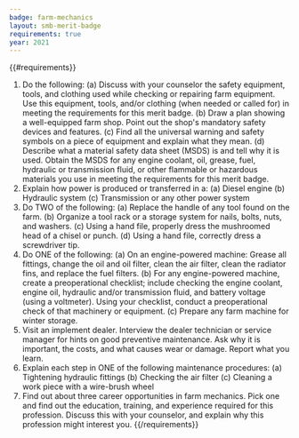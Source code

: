 ```yaml
---
badge: farm-mechanics
layout: smb-merit-badge
requirements: true
year: 2021
---
```


{{#requirements}}
1. Do the following:
    (a) Discuss with your counselor the safety equipment, tools, and clothing used while checking or repairing farm equipment. Use this equipment, tools, and/or clothing (when needed or called for) in meeting the requirements for this merit badge.
    (b) Draw a plan showing a well-equipped farm shop. Point out the shop's mandatory safety devices and features.
    (c) Find all the universal warning and safety symbols on a piece of equipment and explain what they mean.
    (d) Describe what a material safety data sheet (MSDS) is and tell why it is used. Obtain the MSDS for any engine coolant, oil, grease, fuel, hydraulic or transmission fluid, or other flammable or hazardous materials you use in meeting the requirements for this merit badge.
2. Explain how power is produced or transferred in a:
    (a) Diesel engine
    (b) Hydraulic system
    (c) Transmission or any other power system
3. Do TWO of the following:
    (a) Replace the handle of any tool found on the farm.
    (b) Organize a tool rack or a storage system for nails, bolts, nuts, and washers.
    (c) Using a hand file, properly dress the mushroomed head of a chisel or punch.
    (d) Using a hand file, correctly dress a screwdriver tip.
4. Do ONE of the following:
    (a) On an engine-powered machine: Grease all fittings, change the oil and oil filter, clean the air filter, clean the radiator fins, and replace the fuel filters.
    (b) For any engine-powered machine, create a preoperational checklist; include checking the engine coolant, engine oil, hydraulic and/or transmission fluid, and battery voltage (using a voltmeter). Using your checklist, conduct a preoperational check of that machinery or equipment.
    (c) Prepare any farm machine for winter storage.
5. Visit an implement dealer. Interview the dealer technician or service manager for hints on good preventive maintenance. Ask why it is important, the costs, and what causes wear or damage. Report what you learn.
6. Explain each step in ONE of the following maintenance procedures:
    (a) Tightening hydraulic fittings
    (b) Checking the air filter
    (c) Cleaning a work piece with a wire-brush wheel
7. Find out about three career opportunities in farm mechanics. Pick one and find out the education, training, and experience required for this profession. Discuss this with your counselor, and explain why this profession might interest you.
{{/requirements}}
